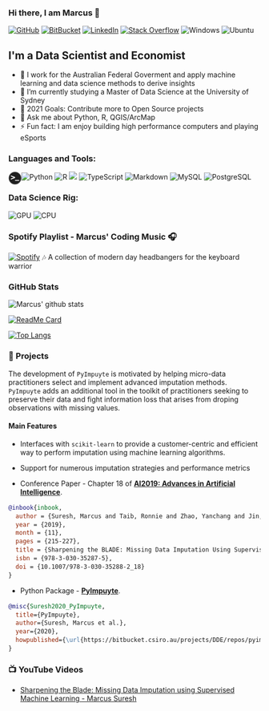 ### Hi there, I am Marcus 👋
[![GitHub](https://img.shields.io/badge/GitHub-100000?style=for-the-badge&logo=github&logoColor=white)](https://github.com/marcus-suresh)
[![BitBucket](https://img.shields.io/badge/Bitbucket-330F63?style=for-the-badge&logo=bitbucket&logoColor=white)](https://bitbucket.csiro.au/projects/DDE/repos/pyimpuyte/browse)
[![LinkedIn](https://img.shields.io/badge/LinkedIn-0077B5?style=for-the-badge&logo=linkedin&logoColor=white)](https://www.linkedin.com/in/marcus-suresh/)
[![Stack Overflow](https://img.shields.io/badge/Stack_Overflow-FE7A16?style=for-the-badge&logo=stack-overflow&logoColor=white)](https://stackoverflow.com/users/14997939/marcus-suresh)
![Windows](https://img.shields.io/badge/Windows-0078D6?style=for-the-badge&logo=windows&logoColor=white)
![Ubuntu](https://img.shields.io/badge/Ubuntu-E95420?style=for-the-badge&logo=ubuntu&logoColor=white)
  
## I'm a Data Scientist and Economist
- 🔭 I work for the Australian Federal Goverment and apply machine learning and data science methods to derive insights
- 🌱 I’m currently studying a Master of Data Science at the University of Sydney
- 🥅 2021 Goals: Contribute more to Open Source projects
- 💬 Ask me about Python, R, QGIS/ArcMap
- ⚡ Fun fact: I am enjoy building high performance computers and playing eSports

### Languages and Tools:
![Python](https://img.shields.io/badge/Python-3776AB?style=for-the-badge&logo=python&logoColor=white)
![R](https://img.shields.io/badge/R-276DC3?style=for-the-badge&logo=r&logoColor=white)
<img src="https://img.shields.io/badge/VSCode%20Power%20User-gray.svg?colorA=655BE1&colorB=4F44D6&style=for-the-badge"/>
<img align="left" alt="Terminal" width="26px" src="https://raw.githubusercontent.com/github/explore/80688e429a7d4ef2fca1e82350fe8e3517d3494d/topics/terminal/terminal.png" />
![TypeScript](https://img.shields.io/badge/TypeScript-007ACC?style=for-the-badge&logo=typescript&logoColor=white)
![Markdown](https://img.shields.io/badge/Markdown-000000?style=for-the-badge&logo=markdown&logoColor=white)
![MySQL](https://img.shields.io/badge/MySQL-00000F?style=for-the-badge&logo=mysql&logoColor=white)
![PostgreSQL](https://img.shields.io/badge/PostgreSQL-316192?style=for-the-badge&logo=postgresql&logoColor=white)

### Data Science Rig:
![GPU](https://img.shields.io/badge/NVIDIA-RTX2080Ti-76B900?style=for-the-badge&logo=nvidia&logoColor=white)
![CPU](https://img.shields.io/badge/Intel-Core_i9_9900K_OC'd_5.0_GHz-0071C5?style=for-the-badge&logo=intel&logoColor=white)


### Spotify Playlist - Marcus' Coding Music 🎧
[![Spotify](https://img.shields.io/badge/Spotify_--_Marcus'_Coding_Music-1ED760?&style=for-the-badge&logo=spotify&logoColor=white)](https://open.spotify.com/playlist/1gAuCsD6P4ta5NvdLjsAwo?si=1Jisn1HBSB-z63KkotHI1w)
🎶 A collection of modern day headbangers for the keyboard warrior

### GitHub Stats
![Marcus' github stats](https://github-readme-stats.vercel.app/api?username=marcus-suresh&show_icons=true&theme=radical)

[![ReadMe Card](https://github-readme-stats.vercel.app/api/pin/?username=marcus-suresh&repo=github-readme-stats&theme=radical)](https://github.com/marcus-suresh/github-readme-stats)

[![Top Langs](https://github-readme-stats.vercel.app/api/top-langs/?username=marcus-suresh&theme=radical)](https://github.com/marcus-suresh/github-readme-stats)

### 📕 Projects
The development of `PyImpuyte` is motivated by helping micro-data practitioners select and implement advanced imputation methods. `PyImpuyte` adds an additional tool in the toolkit of practitioners seeking to preserve their data and fight information loss that arises from droping observations with missing values.

  #### Main Features
  * Interfaces with `scikit-learn` to provide a customer-centric and efficient way to perform imputation using machine learning algorithms.
  * Support for numerous imputation strategies and performance metrics

* Conference Paper - Chapter 18 of **[AI2019: Advances in Artificial Intelligence](https://link.springer.com/chapter/10.1007/978-3-030-35288-2_18)**.

```BibTeX
@inbook{inbook,
  author = {Suresh, Marcus and Taib, Ronnie and Zhao, Yanchang and Jin, Warren},
  year = {2019},
  month = {11},
  pages = {215-227},
  title = {Sharpening the BLADE: Missing Data Imputation Using Supervised Machine Learning},
  isbn = {978-3-030-35287-5},
  doi = {10.1007/978-3-030-35288-2_18}
}
```

* Python Package - **[PyImpuyte](https://bitbucket.csiro.au/projects/DDE/repos/pyimpuyte)**.

```BibTeX
@misc{Suresh2020_PyImpuyte,
  title={PyImpuyte},
  author={Suresh, Marcus et al.},
  year={2020},
  howpublished={\url{https://bitbucket.csiro.au/projects/DDE/repos/pyimpuyte}},
}
```
### 📺 YouTube Videos
- [Sharpening the Blade: Missing Data Imputation using Supervised Machine Learning - Marcus Suresh](https://www.youtube.com/watch?v=PFAqed4h0-g&t=573s)
